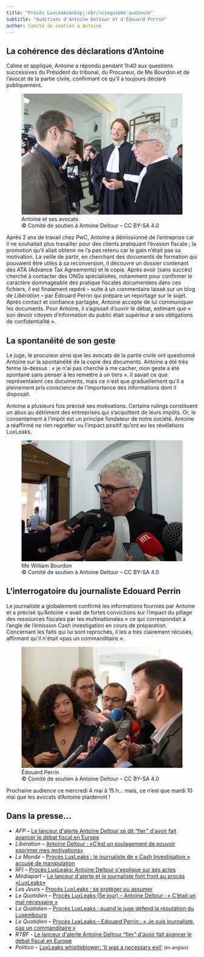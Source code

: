 ```yaml
---
title: "Procès LuxLeaks&nbsp;:<br/>cinquième audience"
subtitle: "Auditions d'Antoine Deltour et d'Édouard Perrin"
author: Comité de soutien à Antoine
---
```


## La cohérence des déclarations d’Antoine

Calme et appliqué, Antoine a répondu pendant 1h40 aux questions successives du Président du tribunal, du Procureur, de Me Bourdon et de l’avocat de la partie civile, confirmant ce qu’il a toujours déclaré publiquement.

<figure>
  <img src="/images/news/2016-05-03-avocats.jpg" alt="Antoine Deltour, Philippe Penning, et William Bourdon"/>
  <figcaption>Antoine et ses avocats<br/>&copy; Comité de soutien à Antoine Deltour – CC BY-SA 4.0</figcaption>
</figure>

Après 2 ans de travail chez PwC, Antoine a démissionné de l’entreprise car il ne souhaitait plus travailler pour des clients pratiquant l’évasion fiscale ; la promotion qu’il allait obtenir ne l’a pas retenu car le gain n’était pas sa motivation. La veille de partir, en cherchant des documents de formation qui pouvaient être utiles à sa reconversion, il découvre un dossier contenant des ATA (Advance Tax Agreements) et le copie. Après avoir (sans succès) cherché à contacter des ONGs spécialisées, notamment pour confirmer le caractère dommageable des pratique fiscales documentées dans ces fichiers, il est finalement repéré – suite à un commentaire laissé sur un blog de _Libération_ – par Édouard Perrin qui prépare un reportage sur le sujet. Après contact et confiance partagée, Antoine accepte de lui communiquer les documents. Pour Antoine, il s’agissait d’ouvrir le débat, estimant que « son devoir citoyen d’information du public était supérieur à ses obligations de confidentialité ».

## La spontanéité de son geste

Le juge, le procureur ainsi que les avocats de la partie civile ont questionné Antoine sur la spontanéité de la copie des documents. Antoine a été très ferme là-dessus : « je n'ai pas cherché à me cacher, mon geste a été spontané sans penser à les remettre à un tiers ». Il savait ce que représentaient ces documents, mais ce n'est que graduellement qu'il a pleinement pris conscience de l’importance des informations dont il disposait.

Antoine a plusieurs fois précisé ses motivations. Certains rulings constituent un abus au détriment des entreprises qui s’acquittent de leurs impôts. Or, le consentement à l’impôt est un principe fondateur de notre société. Antoine a réaffirmé ne rien regretter vu l’impact positif qu’ont eu les révélations LuxLeaks.

<figure>
  <img src="/images/news/2016-05-03-bourdon.jpg" alt="Me William Bourdon, au micro des journalistes"/>
  <figcaption>Me William Bourdon<br/>&copy; Comité de soutien à Antoine Deltour – CC BY-SA 4.0</figcaption>
</figure>

## L’interrogatoire du journaliste Edouard Perrin

Le journaliste a globalement confirmé les informations fournies par Antoine et a précisé qu’Antoine « avait de fortes convictions sur l’impact du pillage des ressources fiscales par les multinationales » ce qui correspondait à l’angle de l’émission Cash investigation en cours de préparation. Concernant les faits qui lui sont reprochés, il les a très clairement récusés, affirmant qu'il n'était «pas un commanditaire ».
 
<figure>
  <img src="/images/news/2016-05-03-perrin.jpg" alt="Édouard Perrin, interviewé à la sortie d'audience"/>
  <figcaption>Édouard Perrin<br/>&copy; Comité de soutien à Antoine Deltour – CC BY-SA 4.0</figcaption>
</figure>

Prochaine audience ce mercredi 4 mai à 15 h… mais, ce n’est que mardi 10 mai que les avocats d’Antoine plaideront !  

## Dans la presse…


- _AFP_ – [Le lanceur d'alerte Antoine Deltour se dit “fier” d'avoir fait avancer le débat fiscal en Europe](http://www.la-croix.com/Economie/Le-lanceur-alerte-Antoine-Deltour-fier-avoir-fait-avancer-debat-fiscal-Europe-2016-05-03-1300757625)
- _Libération_ – [Antoine Deltour : «C’est un soulagement de pouvoir exprimer mes motivations»](http://www.liberation.fr/france/2016/05/03/antoine-deltour-c-est-un-soulagement-de-pouvoir-exprimer-mes-motivations_1450256)
- _Le Monde_ – [Procès LuxLeaks : le journaliste de « Cash Investigation » accusé de manipulation](http://www.lemonde.fr/evasion-fiscale/article/2016/05/03/proces-luxleaks-le-journaliste-de-cash-investigation-accuse-de-manipulation_4913036_4862750.html)
- _RFI_ – [Procès LuxLeaks: Antoine Deltour s'explique sur ses actes](http://www.rfi.fr/europe/20160503-proces-luxleaks-antoine-deltour-luxembourg-lanceur-alerte)
- _Médiapart_ – [Le lanceur d'alerte et le journaliste font front au procès «LuxLeaks»](https://www.mediapart.fr/journal/economie/030516/le-lanceur-dalerte-et-le-journaliste-font-front-au-proces-luxleaks)
- _Les Jours_ – [Procès LuxLeaks : se protéger ou assumer](https://lesjours.fr/obsessions/la-grande-evasion/ep7-proces-peur)
- _Le Quotidien_ – [Procès LuxLeaks (5e jour) – Antoine Deltour : « C’était un mal nécessaire »](http://www.lequotidien.lu/affaire-luxleaks/proces-luxleaks-5e-jour-antoine-deltour-cetait-un-mal-necessaire/)
- _Le Quotidien_ – [Procès LuxLeaks : quand le juge défend la réputation du Luxembourg](http://www.lequotidien.lu/affaire-luxleaks/proces-luxleaks-quand-le-juge-defend-la-reputation-du-luxembourg/)
- _Le Quotidien_ – [Procès LuxLeaks – Edouard Perrin : « Je suis journaliste, pas un commanditaire »](http://www.lequotidien.lu/affaire-luxleaks/proces-luxleaks-edouard-perrin-je-suis-journaliste-pas-un-commanditaire/)
- _RTBF_ - [Le lanceur d'alerte Antoine Deltour “fier” d'avoir fait avancer le débat fiscal en Europe](http://www.rtbf.be/info/economie/detail_le-lanceur-d-alerte-antoine-deltour-se-dit-fier-d-avoir-fait-avancer-le-debat-fiscal-en-europe?id=9287064)
- _Politico_ – [LuxLeaks whistleblower: ‘It was a necessary evil'](http://www.politico.eu/article/luxleaks-whistleblower-it-was-a-necessary-evil-tax-luxembourg-antoine-deltour/) <small>(en anglais)</small>
